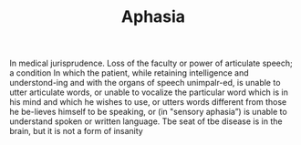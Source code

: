 ---
title: Aphasia
letter: A
permalink: "/definitions/aphasia.html"
body: In medical jurisprudence. Loss of the faculty or power of articulate speech;
  a condition In which the patient, while retaining intelligence and understond-ing
  and with the organs of speech unimpalr-ed, is unable to utter articulate words,
  or unable to vocalize the particular word which is in his mind and which he wishes
  to use, or utters words different from those he be-lieves himself to be speaking,
  or (in "sensory aphasia”) is unable to understand spoken or written language. Tbe
  seat of tbe disease is in the brain, but it is not a form of insanity
published_at: '2018-07-07'
layout: post
---